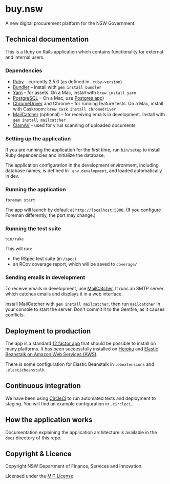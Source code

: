 # buy.nsw

A new digital procurement platform for the NSW Government.

## Technical documentation

This is a Ruby on Rails application which contains functionality for external
and internal users.

### Dependencies

- [Ruby](https://www.ruby-lang.org/) – currently 2.5.0 (as defined in `.ruby-version`)
- [Bundler](https://bundler.io/) – install with `gem install bundler`
- [Yarn](https://yarnpkg.com/) – for assets. On a Mac, install with `brew install yarn`
- [PostgreSQL](https://www.postgresql.org/) – On a Mac, use [Postgres.app](https://postgresapp.com))
- [ChromeDriver](http://chromedriver.chromium.org/) and Chrome – for running feature tests. On a Mac, install with
Caskroom: `brew cask install chromedriver`
- [MailCatcher](https://mailcatcher.me/) (optional) – for receiving emails in development. Install with
`gem install mailcatcher`
- [ClamAV](https://www.clamav.net/) - used for virus scanning of uploaded documents

### Setting up the application

If you are running the application for the first time, run `bin/setup` to
install Ruby dependencies and initialize the database.

The application configuration in the development environment, including database
names, is defined in `.env.development`, and loaded automatically in dev.

### Running the application

`foreman start`

The app will launch by default at `http://localhost:5000`. (If you configure
Foreman differently, the port may change.)

### Running the test suite

`bin/rake`

This will run:

- the RSpec test suite (in `/spec`)
- an RCov coverage report, which will be saved to `coverage/`

### Sending emails in development

To receive emails in development, use [MailCatcher](https://mailcatcher.me). It
runs an SMTP server which catches emails and displays it in a web interface.

Install MailCatcher with `gem install mailcatcher`, then run `mailcatcher` in
your console to start the server. Don't commit it to the Gemfile, as it causes
conflicts.

## Deployment to production

The app is a standard [12 factor app](https://12factor.net/) that should be possible to install on many platforms. It has been successfully
installed on [Heroku](https://www.heroku.com/) and [Elastic Beanstalk on Amazon Web Services (AWS)](https://aws.amazon.com/elasticbeanstalk/).

There is some configuration for Elastic Beanstalk in `.ebextensions` and `.elasticbeanstalk`.

## Continuous integration

We have been using [CircleCI](https://circleci.com/) to run automated tests and deployment
to staging. You will find an example configuration in `.circleci`.

## How the application works

Documentation explaining the application architecture is available in the `docs` directory of this repo.

## Copyright & Licence

Copyright NSW Department of Finance, Services and Innovation.

Licensed under the [MIT License](LICENCE.md)
